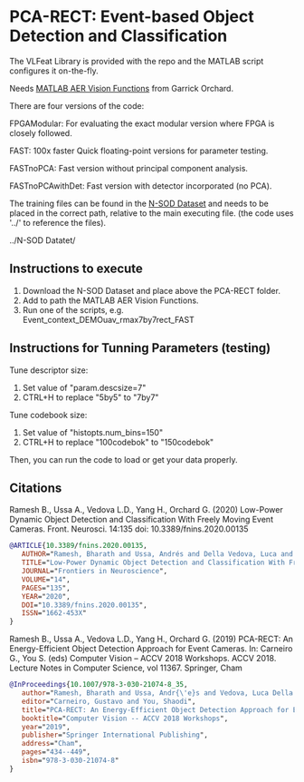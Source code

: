 # PCA-RECT: Event-based Object Detection and Classification

The VLFeat Library is provided with the repo and the MATLAB script configures it on-the-fly.

Needs [MATLAB AER Vision Functions](https://github.com/gorchard/Matlab_AER_vision_functions) from Garrick Orchard.

There are four versions of the code:

   FPGAModular: For evaluating the exact modular version where FPGA is closely followed.
   
   FAST: 100x faster Quick floating-point versions for parameter testing.
   
   FASTnoPCA: Fast version without principal component analysis.
   
   FASTnoPCAwithDet: Fast version with detector incorporated (no PCA).
   
The training files can be found in the [N-SOD Dataset](https://tinyurl.com/s84nlm4) and needs to be placed in the correct path, relative to the main executing file. (the code uses '../' to reference the files). 

../N-SOD Datatet/


## Instructions to execute

   1. Download the N-SOD Dataset and place above the PCA-RECT folder.
   2. Add to path the MATLAB AER Vision Functions.
   3. Run one of the scripts, e.g. Event_context_DEMOuav_rmax7by7rect_FAST

## Instructions for Tunning Parameters (testing)
Tune descriptor size: 
   1. Set value of "param.descsize=7"
   2. CTRL+H to replace "5by5" to "7by7"
   
Tune codebook size: 
   1. Set value of "histopts.num_bins=150"
   2. CTRL+H to replace "100codebok" to "150codebok"

Then, you can run the code to load or get your data properly.

## Citations ##
Ramesh B., Ussa A., Vedova L.D., Yang H., Orchard G. (2020) Low-Power Dynamic Object Detection and Classification With Freely Moving Event Cameras. Front. Neurosci. 14:135 doi: 10.3389/fnins.2020.00135

```bibtex
@ARTICLE{10.3389/fnins.2020.00135,
   AUTHOR="Ramesh, Bharath and Ussa, Andrés and Della Vedova, Luca and Yang, Hong and Orchard, Garrick",
   TITLE="Low-Power Dynamic Object Detection and Classification With Freely Moving Event Cameras",
   JOURNAL="Frontiers in Neuroscience",
   VOLUME="14",
   PAGES="135",
   YEAR="2020",
   DOI="10.3389/fnins.2020.00135",
   ISSN="1662-453X"
}
```

Ramesh B., Ussa A., Vedova L.D., Yang H., Orchard G. (2019) PCA-RECT: An Energy-Efficient Object Detection Approach for Event Cameras. In: Carneiro G., You S. (eds) Computer Vision – ACCV 2018 Workshops. ACCV 2018. Lecture Notes in Computer Science, vol 11367. Springer, Cham

```bibtex
@InProceedings{10.1007/978-3-030-21074-8_35,
   author="Ramesh, Bharath and Ussa, Andr{\'e}s and Vedova, Luca Della and Yang, Hong and Orchard, Garrick",
   editor="Carneiro, Gustavo and You, Shaodi",
   title="PCA-RECT: An Energy-Efficient Object Detection Approach for Event Cameras",
   booktitle="Computer Vision -- ACCV 2018 Workshops",
   year="2019",
   publisher="Springer International Publishing",
   address="Cham",
   pages="434--449",
   isbn="978-3-030-21074-8"
}
```
